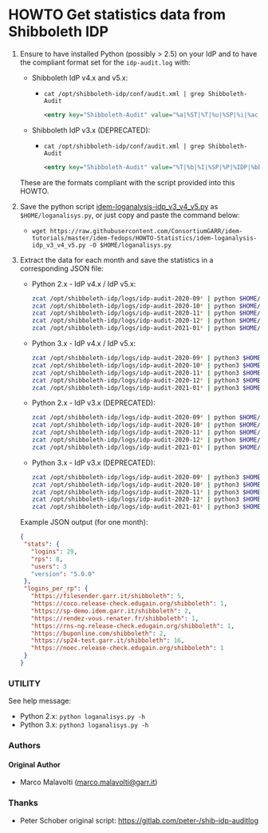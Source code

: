 # HOWTO Get statistics data from Shibboleth IDP

1. Ensure to have installed Python (possibly > 2.5) on your IdP and to have the compliant format set for the `idp-audit.log` with:

   * Shibboleth IdP v4.x and v5.x:
     * `cat /opt/shibboleth-idp/conf/audit.xml | grep Shibboleth-Audit`

       ```xml  
       <entry key="Shibboleth-Audit" value="%a|%ST|%T|%u|%SP|%i|%ac|%t|%attr|%n|%f|%SSO|%XX|%XA|%b|%bb|%e|%S|%SS|%s|%UA" />
       ```

   * Shibboleth IdP v3.x (DEPRECATED):
     * `cat /opt/shibboleth-idp/conf/audit.xml | grep Shibboleth-Audit`

       ```xml  
       <entry key="Shibboleth-Audit" value="%T|%b|%I|%SP|%P|%IDP|%bb|%III|%u|%ac|%attr|%n|%i|" />
       ```

   These are the formats compliant with the script provided into this HOWTO.

2. Save the python script [idem-loganalysis-idp_v3_v4_v5.py](../HOWTO-Statistics/idem-loganalysis-idp_v3_v4_v5.py) as `$HOME/loganalisys.py`, or just copy and paste the command below:

   * ```
     wget https://raw.githubusercontent.com/ConsortiumGARR/idem-tutorials/master/idem-fedops/HOWTO-Statistics/idem-loganalysis-idp_v3_v4_v5.py -O $HOME/loganalisys.py
     ```

3. Extract the data for each month and save the statistics in a corresponding JSON file:

   * Python 2.x - IdP v4.x / IdP v5.x: 
     ```bash
     zcat /opt/shibboleth-idp/logs/idp-audit-2020-09* | python $HOME/loganalisys.py -j4 - > idp-$(dnsdomainname)-2020-09-sso-stats.json
     zcat /opt/shibboleth-idp/logs/idp-audit-2020-10* | python $HOME/loganalisys.py -j4 - > idp-$(dnsdomainname)-2020-10-sso-stats.json
     zcat /opt/shibboleth-idp/logs/idp-audit-2020-11* | python $HOME/loganalisys.py -j4 - > idp-$(dnsdomainname)-2020-11-sso-stats.json
     zcat /opt/shibboleth-idp/logs/idp-audit-2020-12* | python $HOME/loganalisys.py -j4 - > idp-$(dnsdomainname)-2020-12-sso-stats.json
     zcat /opt/shibboleth-idp/logs/idp-audit-2021-01* | python $HOME/loganalisys.py -j4 - > idp-$(dnsdomainname)-2021-01-sso-stats.json
     ```

   * Python 3.x - IdP v4.x / IdP v5.x:
     ```bash
     zcat /opt/shibboleth-idp/logs/idp-audit-2020-09* | python3 $HOME/loganalisys.py -j4 - > idp-$(dnsdomainname)-2020-09-sso-stats.json
     zcat /opt/shibboleth-idp/logs/idp-audit-2020-10* | python3 $HOME/loganalisys.py -j4 - > idp-$(dnsdomainname)-2020-10-sso-stats.json
     zcat /opt/shibboleth-idp/logs/idp-audit-2020-11* | python3 $HOME/loganalisys.py -j4 - > idp-$(dnsdomainname)-2020-11-sso-stats.json
     zcat /opt/shibboleth-idp/logs/idp-audit-2020-12* | python3 $HOME/loganalisys.py -j4 - > idp-$(dnsdomainname)-2020-12-sso-stats.json
     zcat /opt/shibboleth-idp/logs/idp-audit-2021-01* | python3 $HOME/loganalisys.py -j4 - > idp-$(dnsdomainname)-2021-01-sso-stats.json
     ```

   * Python 2.x - IdP v3.x (DEPRECATED): 
     ```bash
     zcat /opt/shibboleth-idp/logs/idp-audit-2020-09* | python $HOME/loganalisys.py -j - > idp-$(dnsdomainname)-2020-09-sso-stats.json
     zcat /opt/shibboleth-idp/logs/idp-audit-2020-10* | python $HOME/loganalisys.py -j - > idp-$(dnsdomainname)-2020-10-sso-stats.json
     zcat /opt/shibboleth-idp/logs/idp-audit-2020-11* | python $HOME/loganalisys.py -j - > idp-$(dnsdomainname)-2020-11-sso-stats.json
     zcat /opt/shibboleth-idp/logs/idp-audit-2020-12* | python $HOME/loganalisys.py -j - > idp-$(dnsdomainname)-2020-12-sso-stats.json
     zcat /opt/shibboleth-idp/logs/idp-audit-2021-01* | python $HOME/loganalisys.py -j - > idp-$(dnsdomainname)-2021-01-sso-stats.json
     ```

   * Python 3.x - IdP v3.x (DEPRECATED):
     ```bash
     zcat /opt/shibboleth-idp/logs/idp-audit-2020-09* | python3 $HOME/loganalisys.py -j - > idp-$(dnsdomainname)-2020-09-sso-stats.json
     zcat /opt/shibboleth-idp/logs/idp-audit-2020-10* | python3 $HOME/loganalisys.py -j - > idp-$(dnsdomainname)-2020-10-sso-stats.json
     zcat /opt/shibboleth-idp/logs/idp-audit-2020-11* | python3 $HOME/loganalisys.py -j - > idp-$(dnsdomainname)-2020-11-sso-stats.json
     zcat /opt/shibboleth-idp/logs/idp-audit-2020-12* | python3 $HOME/loganalisys.py -j - > idp-$(dnsdomainname)-2020-12-sso-stats.json
     zcat /opt/shibboleth-idp/logs/idp-audit-2021-01* | python3 $HOME/loganalisys.py -j - > idp-$(dnsdomainname)-2021-01-sso-stats.json
     ```

   Example JSON output (for one month):
   ```json
   {
    "stats": {
      "logins": 29,
      "rps": 8,
      "users": 3
      "version": "5.0.0"
    },
    "logins_per_rp": {
      "https://filesender.garr.it/shibboleth": 5,
      "https://coco.release-check.edugain.org/shibboleth": 1,
      "https://sp-demo.idem.garr.it/shibboleth": 2,
      "https://rendez-vous.renater.fr/shibboleth": 1,
      "https://rns-ng.release-check.edugain.org/shibboleth": 1,
      "https://buponline.com/shibboleth": 2,
      "https://sp24-test.garr.it/shibboleth": 16,
      "https://noec.release-check.edugain.org/shibboleth": 1
    }
   }
   ```
   
### UTILITY

See help message:

* Python 2.x: `python loganalisys.py -h`
* Python 3.x: `python3 loganalisys.py -h`

### Authors

#### Original Author

* Marco Malavolti (marco.malavolti@garr.it)

### Thanks

* Peter Schober original script: https://gitlab.com/peter-/shib-idp-auditlog
